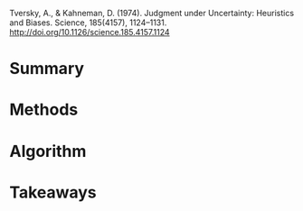 Tversky, A., & Kahneman, D. (1974). Judgment under Uncertainty: Heuristics and Biases. Science, 185(4157), 1124–1131. http://doi.org/10.1126/science.185.4157.1124

# Summary

# Methods

# Algorithm

# Takeaways